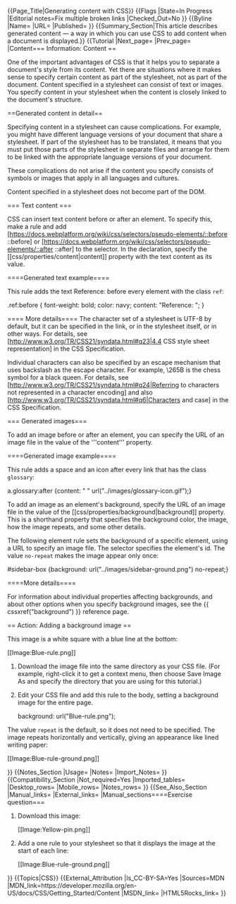 {{Page_Title|Generating content with CSS}}
{{Flags
|State=In Progress
|Editorial notes=Fix multiple broken links
|Checked_Out=No
}}
{{Byline
|Name=
|URL=
|Published=
}}
{{Summary_Section|This article describes generated content — a way in which you can use CSS to add content when a document is displayed.}}
{{Tutorial
|Next_page=
|Prev_page=
|Content=== Information: Content ==
 
One of the important advantages of CSS is that it helps you to separate a document's style from its content. Yet there are situations where it makes sense to specify certain content as part of the stylesheet, not as part of the document. Content specified in a stylesheet can consist of text or images. You specify content in your stylesheet when the content is closely linked to the document's structure.

  
==Generated content in detail==
 
Specifying content in a stylesheet can cause complications. For example, you might have different language versions of your document that share a stylesheet. If part of the stylesheet has to be translated, it means that you must put those parts of the stylesheet in separate files and arrange for them to be linked with the appropriate language versions of your document.

These complications do not arise if the content you specify consists of symbols or images that apply in all languages and cultures.
 
Content specified in a stylesheet does not become part of the DOM.
  
=== Text content ===
 
CSS can insert text content before or after an element. To specify this, make a rule and add 
[https://docs.webplatform.org/wiki/css/selectors/pseudo-elements/::before ::before]
or 
[https://docs.webplatform.org/wiki/css/selectors/pseudo-elements/::after ::after]
to the selector. In the declaration, specify the 
[[css/properties/content|content]] 
property with the text content as its value.

====Generated text example==== 

This rule adds the text Reference: before every element with the class <code>ref</code>:

<syntaxhighlight lang="css">.ref:before {
  font-weight: bold;
  color: navy;
  content: "Reference: ";
}</syntaxhighlight>
   
==== More details==== 
The character set of a stylesheet is UTF-8 by default, but it can be specified in the link, or in the stylesheet itself, or in other ways. For details, see 
[http://www.w3.org/TR/CSS21/syndata.html#q23|4.4 CSS style sheet representation]
in the CSS Specification.

Individual characters can also be specified by an escape mechanism that uses backslash as the escape character. For example, \265B is the chess symbol for a black queen. For details, see 
[http://www.w3.org/TR/CSS21/syndata.html#q24|Referring to characters not represented in a character encoding] 
and also 
[http://www.w3.org/TR/CSS21/syndata.html#q6|Characters and case] 
in the CSS Specification.
  
=== Generated images===
 
To add an image before or after an element, you can specify the URL of an image file in the value of the '''content''' property.

====Generated image example====

This rule adds a space and an icon after every link that has the class <code>glossary</code>:
 
<syntaxhighlight lang="css">a.glossary:after {content: " " url("../images/glossary-icon.gif");}</syntaxhighlight>
  
To add an image as an element's background, specify the URL of an image file in the value of the 
[[css/properties/background|background]] 
property. This is a shorthand property that specifies the background color, the image, how the image repeats, and some other details.
  
The following element rule sets the background of a specific element, using a URL to specify an image file. The selector specifies the element's id. The value <code>no-repeat</code> makes the image appear only once:
 
<syntaxhighlight lang="css">#sidebar-box {background: url("../images/sidebar-ground.png") no-repeat;}</syntaxhighlight>
   
====More details====
 
For information about individual properties affecting backgrounds, and about other options when you specify background images, see the {{ cssxref("background") }} reference page.
  
== Action: Adding a background image ==
 
This image is a white square with a blue line at the bottom:
     
[[Image:Blue-rule.png]]

<ol> 
<li><p>Download the image file into the same directory as your CSS file. (For example, right-click it to get a context menu, then choose Save Image As and specify the directory that you are using for this tutorial.)</p></li>
<li><p>Edit your CSS file and add this rule to the body, setting a background image for the entire page.</p>

<syntaxhighlight lang="css">background: url("Blue-rule.png");</syntaxhighlight>
</li>
</ol>

<p>The value <code>repeat</code> is the default, so it does not need to be specified. The image repeats horizontally and vertically, giving an appearance like lined writing paper:</p>

[[Image:Blue-rule-ground.png]]

}}
{{Notes_Section
|Usage=
|Notes=
|Import_Notes=
}}
{{Compatibility_Section
|Not_required=Yes
|Imported_tables=
|Desktop_rows=
|Mobile_rows=
|Notes_rows=
}}
{{See_Also_Section
|Manual_links=
|External_links=
|Manual_sections====Exercise question===

<ol> 
<li><p>Download this image:</p>

[[Image:Yellow-pin.png]] 
</li>
<li>
<p>Add a one rule to your stylesheet so that it displays the image at the start of each line:</p>
  
[[Image:Blue-rule-ground.png]]
</li>
</ol>
}}
{{Topics|CSS}}
{{External_Attribution
|Is_CC-BY-SA=Yes
|Sources=MDN
|MDN_link=https://developer.mozilla.org/en-US/docs/CSS/Getting_Started/Content
|MSDN_link=
|HTML5Rocks_link=
}}